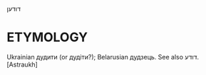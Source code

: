דודען

ETYMOLOGY
===========
Ukrainian дудити (or дудіти?); Belarusian дудзець.
See also דודע.
[Astraukh]